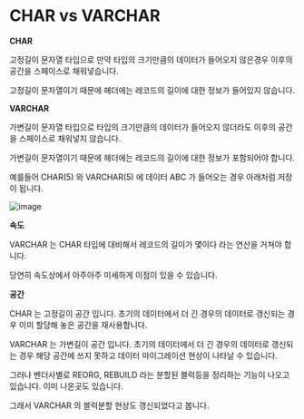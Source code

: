 # CHAR vs VARCHAR



**CHAR**

고정길이 문자열 타입으로 만약 타입의 크기만큼의 데이터가 들어오지 않은경우 이후의 공간을 스페이스로 채워넣습니다.

고정길이 문자열이기 때문에 헤더에는 레코드의 길이에 대한 정보가 들어있지 않습니다.

**VARCHAR**

가변길이 문자열 타입으로 타입의 크기만큼의 데이터가 들어오지 않더라도 이후의 공간을 스페이스로 채워넣지 않습니다.

가변길이 문자열이기 때문에 헤더에는 레코드의 길이에 대한 정보가 포함되어야 합니다.

예를들어 CHAR(5) 와 VARCHAR(5) 에 데이터 ABC 가 들어오는 경우 아래처럼 저장이 됩니다.

![image](https://user-images.githubusercontent.com/57666307/122777375-f20a3b80-d2e6-11eb-8535-305a6fb243ae.png)


**속도**

VARCHAR 는 CHAR 타입에 대비해서 레코드의 길이가 몇이다 라는 연산을 거쳐야 합니다.

당연히 속도상에서 아주아주 미세하게 이점이 있을 수 있습니다.

**공간**

CHAR 는 고정길이 공간 입니다. 초기의 데이터에서 더 긴 경우의 데이터로 갱신되는 경우 이미 할당해 놓은 공간을 재사용합니다.

VARCHAR 는 가변길이 공간 입니다. 초기의 데이터에서 더 긴 경우의 데이터로 갱신되는 경우 해당 공간에 쓰지 못하고 데이터 마이그레이션 현상이 나타날 수 있습니다.

그러나 벤더사별로 REORG, REBUILD 라는 분할된 블럭등을 정리하는 기능이 나오고 있습니다. 이미 나온곳도 있습니다.

그래서 VARCHAR 의 블럭분할 현상도 갱신되었다고 봅니다.
